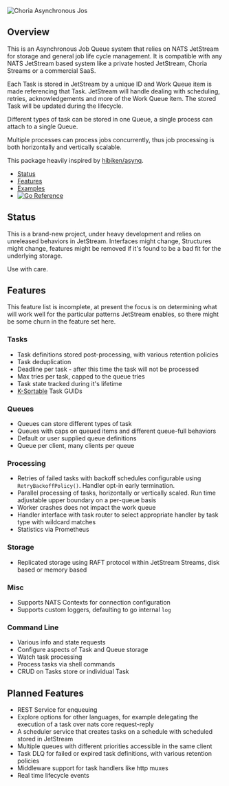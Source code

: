 ![Choria Asynchronous Jos](https://choria.io/async-logo-horizontal.png)

## Overview

This is an Asynchronous Job Queue system that relies on NATS JetStream for storage and general job life cycle management.
It is compatible with any NATS JetStream based system like a private hosted JetStream, Choria Streams or a commercial SaaS.

Each Task is stored in JetStream by a unique ID and Work Queue item is made referencing that Task. JetStream will handle
dealing with scheduling, retries, acknowledgements and more of the Work Queue item.  The stored Task will be updated
during the lifecycle.

Different types of task can be stored in one Queue, a single process can attach to a single Queue.

Multiple processes can process jobs concurrently, thus job processing is both horizontally and vertically scalable.

This package heavily inspired by [hibiken/asynq](https://github.com/hibiken/asynq/).

 * [Status](#status)
 * [Features](#features)
 * [Examples](https://github.com/choria-io/asyncjobs/blob/main/client_examples_test.go)
 * [![Go Reference](https://pkg.go.dev/badge/github.com/choria-io/asyncjobs.svg)](https://pkg.go.dev/github.com/choria-io/asyncjobs)

## Status

This is a brand-new project, under heavy development and relies on unreleased behaviors in JetStream. Interfaces might change,
Structures might change, features might be removed if it's found to be a bad fit for the underlying storage.

Use with care.

## Features

This feature list is incomplete, at present the focus is on determining what will work well for the particular patterns
JetStream enables, so there might be some churn in the feature set here.

### Tasks

* Task definitions stored post-processing, with various retention policies
* Task deduplication
* Deadline per task - after this time the task will not be processed
* Max tries per task, capped to the queue tries
* Task state tracked during it's lifetime
* [K-Sortable](https://github.com/segmentio/ksuid) Task GUIDs

### Queues

* Queues can store different types of task
* Queues with caps on queued items and different queue-full behaviors
* Default or user supplied queue definitions
* Queue per client, many clients per queue

### Processing

* Retries of failed tasks with backoff schedules configurable using `RetryBackoffPolicy()`. Handler opt-in early termination.
* Parallel processing of tasks, horizontally or vertically scaled. Run time adjustable upper boundary on a per-queue basis
* Worker crashes does not impact the work queue
* Handler interface with task router to select appropriate handler by task type with wildcard matches
* Statistics via Prometheus

### Storage

* Replicated storage using RAFT protocol within JetStream Streams, disk based or memory based

### Misc

* Supports NATS Contexts for connection configuration
* Supports custom loggers, defaulting to go internal `log`

### Command Line

* Various info and state requests
* Configure aspects of Task and Queue storage
* Watch task processing
* Process tasks via shell commands
* CRUD on Tasks store or individual Task

## Planned Features

* REST Service for enqueuing
* Explore options for other languages, for example delegating the execution of a task over nats core request-reply
* A scheduler service that creates tasks on a schedule with scheduled stored in JetStream
* Multiple queues with different priorities accessible in the same client
* Task DLQ for failed or expired task definitions, with various retention policies
* Middleware support for task handlers like http muxes
* Real time lifecycle events
